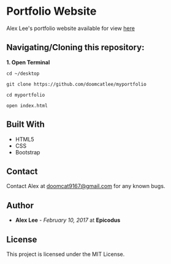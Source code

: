 # Portfolio Website

Alex Lee's portfolio website available for view [here](https://doomcatlee.github.io/myPortfolio)

## Navigating/Cloning this repository:
**1. Open Terminal**

```
cd ~/desktop
```
```
git clone https://github.com/doomcatlee/myportfolio
```
```
cd myportfolio
```
```
open index.html
```


## Built With
* HTML5
* CSS
* Bootstrap

## Contact
Contact Alex at doomcat9167@gmail.com for any known bugs.

## Author
* **Alex Lee** - *February 10, 2017* at **Epicodus**

## License

This project is licensed under the MIT License.
